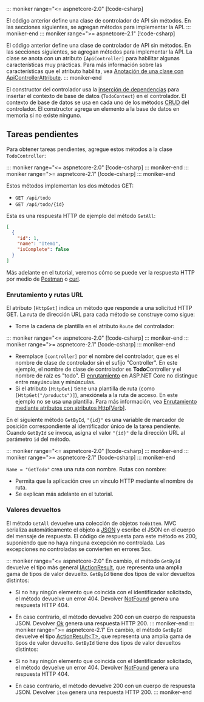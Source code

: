 ::: moniker range="<= aspnetcore-2.0"
[!code-csharp[](../../tutorials/first-web-api/samples/2.0/TodoApi/Controllers/TodoController2.cs?name=snippet_todo1)]

El código anterior define una clase de controlador de API sin métodos. En las secciones siguientes, se agregan métodos para implementar la API.
::: moniker-end
::: moniker range=">= aspnetcore-2.1"
[!code-csharp[](../../tutorials/first-web-api/samples/2.1/TodoApi/Controllers/TodoController2.cs?name=snippet_todo1)]

El código anterior define una clase de controlador de API sin métodos. En las secciones siguientes, se agregan métodos para implementar la API. La clase se anota con un atributo `[ApiController]` para habilitar algunas características muy prácticas. Para más información sobre las características que el atributo habilita, vea [Anotación de una clase con ApiControllerAttribute](xref:web-api/index#annotate-class-with-apicontrollerattribute).
::: moniker-end

El constructor del controlador usa la [inserción de dependencias](xref:fundamentals/dependency-injection) para insertar el contexto de base de datos (`TodoContext`) en el controlador. El contexto de base de datos se usa en cada uno de los métodos [CRUD](https://wikipedia.org/wiki/Create,_read,_update_and_delete) del controlador. El constructor agrega un elemento a la base de datos en memoria si no existe ninguno.

## <a name="get-to-do-items"></a>Tareas pendientes

Para obtener tareas pendientes, agregue estos métodos a la clase `TodoController`:

::: moniker range="<= aspnetcore-2.0"
[!code-csharp[](../../tutorials/first-web-api/samples/2.0/TodoApi/Controllers/TodoController.cs?name=snippet_GetAll)]
::: moniker-end
::: moniker range=">= aspnetcore-2.1"
[!code-csharp[](../../tutorials/first-web-api/samples/2.1/TodoApi/Controllers/TodoController.cs?name=snippet_GetAll)]
::: moniker-end

Estos métodos implementan los dos métodos GET:

* `GET /api/todo`
* `GET /api/todo/{id}`

Esta es una respuesta HTTP de ejemplo del método `GetAll`:

```json
[
  {
    "id": 1,
    "name": "Item1",
    "isComplete": false
  }
]
```

Más adelante en el tutorial, veremos cómo se puede ver la respuesta HTTP por medio de [Postman](https://www.getpostman.com/) o [curl](https://developer.apple.com/legacy/library/documentation/Darwin/Reference/ManPages/man1/curl.1.html).

### <a name="routing-and-url-paths"></a>Enrutamiento y rutas URL

El atributo `[HttpGet]` indica un método que responde a una solicitud HTTP GET. La ruta de dirección URL para cada método se construye como sigue:

* Tome la cadena de plantilla en el atributo `Route` del controlador:

::: moniker range="<= aspnetcore-2.0"
[!code-csharp[](../../tutorials/first-web-api/samples/2.0/TodoApi/Controllers/TodoController.cs?name=TodoController&highlight=3)]
::: moniker-end
::: moniker range=">= aspnetcore-2.1"
[!code-csharp[](../../tutorials/first-web-api/samples/2.1/TodoApi/Controllers/TodoController.cs?name=TodoController&highlight=3)]
::: moniker-end

* Reemplace `[controller]` por el nombre del controlador, que es el nombre de clase de controlador sin el sufijo "Controller". En este ejemplo, el nombre de clase de controlador es **Todo**Controller y el nombre de raíz es "todo". El [enrutamiento](xref:mvc/controllers/routing) en ASP.NET Core no distingue entre mayúsculas y minúsculas.
* Si el atributo `[HttpGet]` tiene una plantilla de ruta (como `[HttpGet("/products")]`), anexiónela a la ruta de acceso. En este ejemplo no se usa una plantilla. Para más información, vea [Enrutamiento mediante atributos con atributos Http[Verb]](xref:mvc/controllers/routing#attribute-routing-with-httpverb-attributes).

En el siguiente método `GetById`, `"{id}"` es una variable de marcador de posición correspondiente al identificador único de la tarea pendiente. Cuando `GetById` se invoca, asigna el valor `"{id}"` de la dirección URL al parámetro `id` del método.

::: moniker range="<= aspnetcore-2.0"
[!code-csharp[](../../tutorials/first-web-api/samples/2.0/TodoApi/Controllers/TodoController.cs?name=snippet_GetByID&highlight=1-2)]
::: moniker-end
::: moniker range=">= aspnetcore-2.1"
[!code-csharp[](../../tutorials/first-web-api/samples/2.1/TodoApi/Controllers/TodoController.cs?name=snippet_GetByID&highlight=1-2)]
::: moniker-end

`Name = "GetTodo"` crea una ruta con nombre. Rutas con nombre:

* Permita que la aplicación cree un vínculo HTTP mediante el nombre de ruta.
* Se explican más adelante en el tutorial.

### <a name="return-values"></a>Valores devueltos

El método `GetAll` devuelve una colección de objetos `TodoItem`. MVC serializa automáticamente el objeto a [JSON](https://www.json.org/) y escribe el JSON en el cuerpo del mensaje de respuesta. El código de respuesta para este método es 200, suponiendo que no haya ninguna excepción no controlada. Las excepciones no controladas se convierten en errores 5xx.

::: moniker range="<= aspnetcore-2.0"
En cambio, el método `GetById` devuelve el tipo más general [IActionResult](xref:web-api/action-return-types#iactionresult-type), que representa una amplia gama de tipos de valor devuelto. `GetById` tiene dos tipos de valor devueltos distintos:

* Si no hay ningún elemento que coincida con el identificador solicitado, el método devuelve un error 404. Devolver [NotFound](/dotnet/api/microsoft.aspnetcore.mvc.controllerbase.notfound) genera una respuesta HTTP 404.
* En caso contrario, el método devuelve 200 con un cuerpo de respuesta JSON. Devolver [Ok](/dotnet/api/microsoft.aspnetcore.mvc.controllerbase.ok) genera una respuesta HTTP 200.
::: moniker-end
::: moniker range=">= aspnetcore-2.1"
En cambio, el método `GetById` devuelve el tipo [ActionResult\<T>](xref:web-api/action-return-types#actionresultt-type), que representa una amplia gama de tipos de valor devuelto. `GetById` tiene dos tipos de valor devueltos distintos:

* Si no hay ningún elemento que coincida con el identificador solicitado, el método devuelve un error 404. Devolver [NotFound](/dotnet/api/microsoft.aspnetcore.mvc.controllerbase.notfound) genera una respuesta HTTP 404.
* En caso contrario, el método devuelve 200 con un cuerpo de respuesta JSON. Devolver `item` genera una respuesta HTTP 200.
::: moniker-end